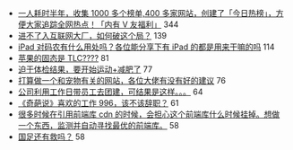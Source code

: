 - [一人耗时半年，收集 1000 多个榜单,400 多家网站，创建了「今日热榜」，方便大家追踪全网热点！「内有 V 友福利」](https://www.v2ex.com/t/619721) 344
- [进不了入互联网大厂，如何破这个局？](https://www.v2ex.com/t/619813) 139
- [iPad 对码农有什么用处吗？各位能分享下有 iPad 的都是用来干嘛的吗](https://www.v2ex.com/t/619861) 114
- [苹果的固态是 TLC????](https://www.v2ex.com/t/619795) 81
- [迫于体检结果，要开始运动+减肥了](https://www.v2ex.com/t/619832) 77
- [打算做一个和宠物有关的网站，各位大佬有没有好的建议](https://www.v2ex.com/t/619742) 76
- [公司利用工作日带员工去团建，可结果是这样。。。](https://www.v2ex.com/t/619775) 64
- [《奇葩说》喜欢的工作 996，该不该辞职？](https://www.v2ex.com/t/619774) 61
- [很多时候在引用前端库 cdn 的时候，会担心这个前端库什么时候挂掉。想做一个东西，监测并自动寻找最优的前端库。](https://www.v2ex.com/t/619804) 58
- [国足还有救吗？](https://www.v2ex.com/t/619858) 58